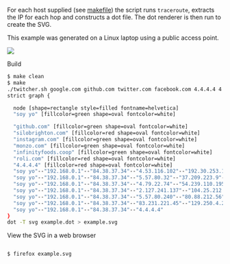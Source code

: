 For each host supplied (see [makefile](makefile)) the script runs
```traceroute```, extracts the IP for each hop and constructs a dot file. The
dot renderer is then run to create the SVG.

This example was generated on a Linux laptop using a public access point.

![](example.svg)

Build
```bash
$ make clean
$ make
./twitcher.sh google.com github.com twitter.com facebook.com 4.4.4.4 4.4.8.8 | tee example.dot
strict graph {

  node [shape=rectangle style=filled fontname=helvetica]
  "soy yo" [fillcolor=green shape=oval fontcolor=white]

  "github.com" [fillcolor=green shape=oval fontcolor=white]
  "silobrighton.com" [fillcolor=red shape=oval fontcolor=white]
  "instagram.com" [fillcolor=green shape=oval fontcolor=white]
  "monzo.com" [fillcolor=green shape=oval fontcolor=white]
  "infinityfoods.coop" [fillcolor=green shape=oval fontcolor=white]
  "roli.com" [fillcolor=red shape=oval fontcolor=white]
  "4.4.4.4" [fillcolor=red shape=oval fontcolor=white]
  "soy yo"--"192.168.0.1"--"84.38.37.34"--"4.53.116.102"--"192.30.253.113"--"github.com"
  "soy yo"--"192.168.0.1"--"84.38.37.34"--"5.57.80.32"--"37.209.223.9"--"37.209.223.45"--"silobrighton.com"
  "soy yo"--"192.168.0.1"--"84.38.37.34"--"4.79.22.74"--"54.239.110.195"--"instagram.com"
  "soy yo"--"192.168.0.1"--"84.38.37.34"--"2.127.241.137"--"104.25.212.99"--"monzo.com"
  "soy yo"--"192.168.0.1"--"84.38.37.34"--"5.57.80.240"--"80.88.212.56"--"80.88.202.138"--"37.200.112.58"--"213.129.95.153"--"37.200.112.61"--"infinityfoods.coop"
  "soy yo"--"192.168.0.1"--"84.38.37.34"--"83.231.221.45"--"129.250.4.23"--"129.250.2.18"--"129.250.4.13"--"129.250.2.8"--"129.250.5.86"--"roli.com"
  "soy yo"--"192.168.0.1"--"84.38.37.34"--"4.4.4.4"
}
dot -T svg example.dot > example.svg
```

View the SVG in a web browser
```bash

$ firefox example.svg
```
